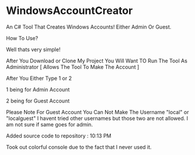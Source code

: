 # WindowsAccountCreator
An C# Tool That Creates Windows Accounts! Either Admin Or Guest.


   How To Use?         
        
Well thats very simple! 

After You Download or Clone My Project You Will Want TO Run The Tool As Administrator [ Allows The Tool To Make The Account ] 

After You Either Type 1 or 2 


1 being for Admin Account


2 being for Guest Account

Please Note For Guest Account 
You Can Not Make The Username "local" or "localguest" I havent tried other usernames but those two are not allowed. I am not sure if same goes for admin.



Added source code to repository : 10:13 PM


Took out colorful console due to the fact that I never used it.
